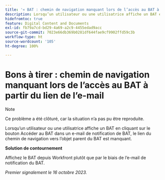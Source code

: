 ```yaml
---
title: '« BAT : chemin de navigation manquant lors de l’accès au BAT à partir du lien de l’e-mail »'
description: Lorsqu’un utilisateur ou une utilisatrice affiche un BAT en cliquant sur le bouton Accéder au BAT dans un e-mail de notification de BAT, le lien du chemin de navigation vers l’objet parent du BAT est manquant.
hidefromtoc: true
feature: Digital Content and Documents
exl-id: fb79a7cd-bd29-4a69-a2c9-4455edad9acc
source-git-commit: 7023e66db369b0281df644fae9cf9902ffd59c3b
workflow-type: ht
source-wordcount: '105'
ht-degree: 100%

---
```


# Bons à tirer : chemin de navigation manquant lors de l’accès au BAT à partir du lien de l’e-mail

>[!NOTE]
>
>Ce problème a été clôturé, car la situation n’a pas pu être reproduite.

Lorsqu’un utilisateur ou une utilisatrice affiche un BAT en cliquant sur le bouton Accéder au BAT dans un e-mail de notification de BAT, le lien du chemin de navigation vers l’objet parent du BAT est manquant.

**Solution de contournement**

Affichez le BAT depuis Workfront plutôt que par le biais de l’e-mail de notification du BAT.

_Premier signalement le 16 octobre 2023._
